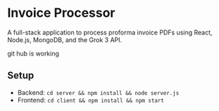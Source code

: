 # Invoice Processor
A full-stack application to process proforma invoice PDFs using React, Node.js, MongoDB, and the Grok 3 API.

git hub is working

## Setup
- Backend: `cd server && npm install && node server.js`
- Frontend: `cd client && npm install && npm start`